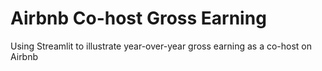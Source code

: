 # Airbnb Co-host Gross Earning
Using Streamlit to illustrate year-over-year gross earning as a co-host on Airbnb
